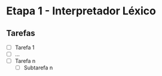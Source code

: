 # Etapa 1 - Interpretador Léxico

## Tarefas
- [ ] Tarefa 1
- [ ] ...
- [ ] Tarefa n
  - [ ] Subtarefa n